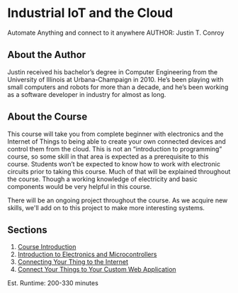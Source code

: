 # Industrial IoT and the Cloud
Automate Anything and connect to it anywhere
AUTHOR: Justin T. Conroy

## About the Author
Justin received his bachelor’s degree in Computer Engineering from the University
of Illinois at Urbana-Champaign in 2010. He’s been playing with small computers and
robots for more than a decade, and he’s been working as a software developer in
industry for almost as long.

## About the Course
This course will take you from complete beginner with electronics and the Internet of
Things to being able to create your own connected devices and control them from the
cloud. This is not an “introduction to programming” course, so some skill in that area
is expected as a prerequisite to this course. Students won’t be expected to know how to
work with electronic circuits prior to taking this course. Much of that will be explained
throughout the course. Though a working knowledge of electricity and basic components would
be very helpful in this course.

There will be an ongoing project throughout the course. As we acquire
new skills, we'll add on to this project to make more interesting
systems.

## Sections
1. [Course Introduction](01-Intro/README.md)
2. [Introduction to Electronics and Microcontrollers](02-Electronics/README.md)
3. [Connecting Your Thing to the Internet](03-Connecting/README.md)
4. [Connect Your Things to Your Custom Web Application](04-WebApps/README.md)

Est. Runtime: 200-330 minutes
